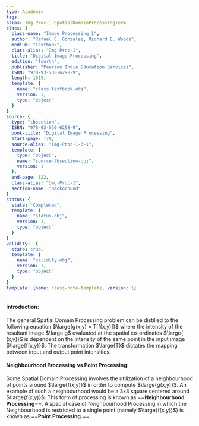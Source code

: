 ```yaml
---
type: Academic
tags:
alias: Img-Proc-1-SpatialDomainProcessingTerm
class: {
  class-name: "Image Processing 1",
  author: "Rafael C. Gonzalez, Richard E. Woods",
  medium: "Textbook",
  class-alias: "Img-Proc-1",
  title: "Digital Image Processing",
  edition: "fourth",
  publisher: "Pearson India Education Services",
  ISBN: "978-93-530-6298-9",
  length: 1019,
  template: {
    name: "class-textbook-obj",
    version: 1,
    type: "object"
  }
}
source: {
  type: "tbsection",
  ISBN: "978-93-530-6298-9",
  book-title: "Digital Image Processing",
  start-page: 120,
  source-alias: "Img-Proc-1-3-1",
  template: {
    type: "object",
    name: "source-tbsection-obj",
    version: 1
  },
  end-page: 122,
  class-alias: "Img-Proc-1",
  section-name: "Background"
}
status: {
  state: "Completed",
  template: {
    name: "status-obj",
    version: 1,
    type: "object"
  }
}
validity:  {
  state: true,
  template: {
    name: "validity-obj",
    version: 1,
    type: "object"
  }
}
template: {name: class-note-template, version: 1}
---
```

#### Introduction: 
The general Spatial Domain Processing problem can be distilled to the following equation $\large{g(x,y) = T[f(x,y)]}$ where the intensity of the resultant image $\large g$ evaluated at the spatial co-ordinates $\large{ (x,y)}$ is dependent on the intensity of the same point in the input image $\large{f(x,y)}$. The transformation $\large{T}$ dictates the mapping between input and output point intensities. 
#### Neighbourhood Processing vs Point Processing: 
Some Spatial Domain Processing involves the utilization of a neighbourhood of points around $\large{f(x,y)}$ in order to compute $\large{g(x,y)}$. An example of such a neighbourhood would be a 3x3 square centered around $\large{f(x,y)}$. This form of processing is known as ==**Neighbourhood Processing**==. A special case of Neighbourhood Processing in which the Neighbourhood is restricted to a single point (namely $\large{f(x,y)}$) is known as ==**Point Processing.**==
